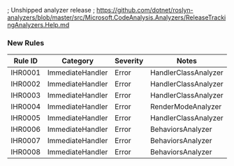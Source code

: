; Unshipped analyzer release
; https://github.com/dotnet/roslyn-analyzers/blob/master/src/Microsoft.CodeAnalysis.Analyzers/ReleaseTrackingAnalyzers.Help.md

### New Rules

Rule ID | Category | Severity | Notes
--------|----------|----------|--------------------
IHR0001 | ImmediateHandler | Error | HandlerClassAnalyzer
IHR0002 | ImmediateHandler | Error | HandlerClassAnalyzer
IHR0003 | ImmediateHandler | Error | HandlerClassAnalyzer
IHR0004 | ImmediateHandler | Error | RenderModeAnalyzer
IHR0005 | ImmediateHandler | Error | HandlerClassAnalyzer
IHR0006 | ImmediateHandler | Error | BehaviorsAnalyzer
IHR0007 | ImmediateHandler | Error | BehaviorsAnalyzer
IHR0008 | ImmediateHandler | Error | BehaviorsAnalyzer
